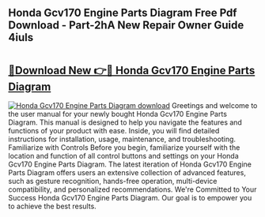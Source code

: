## Honda Gcv170 Engine Parts Diagram Free Pdf Download - Part-2hA New Repair Owner Guide 4iuIs

# <h2><a href="http://dflg3b9.blite.top/?on=Honda+Gcv170+Engine+Parts+Diagram">🔗Download New 👉🔴 Honda Gcv170 Engine Parts Diagram</a></h2>

[![Honda Gcv170 Engine Parts Diagram download](https://i.imgur.com/lujVjoI.png)](http://dflg3b9.blite.top/?on=Honda+Gcv170+Engine+Parts+Diagram)
Greetings and welcome to the user manual for your newly bought Honda Gcv170 Engine Parts Diagram. This manual is designed to help you navigate the features and functions of your product with ease. Inside, you will find detailed instructions for installation, usage, maintenance, and troubleshooting. Familiarize with Controls Before you begin, familiarize yourself with the location and function of all control buttons and settings on your Honda Gcv170 Engine Parts Diagram. The latest iteration of Honda Gcv170 Engine Parts Diagram offers users an extensive collection of advanced features, such as gesture recognition, hands-free operation, multi-device compatibility, and personalized recommendations. We're Committed to Your Success Honda Gcv170 Engine Parts Diagram. Our goal is to empower you to achieve the best results.
